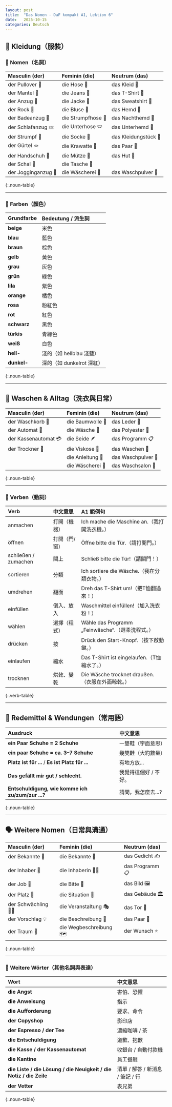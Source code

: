 ```yaml
---
layout: post
title:  "Das Nomen - DaF kompakt A1, Lektion 6"
date:   2025-10-15
categories: Deutsch
---
```


<!-- 流量追蹤 -->
<script src="{{ '/assets/js/momo-script.js' | relative_url }}"></script>

<style>
.noun-table th:nth-child(1), .noun-table td:nth-child(1) { color: #4169E1; } /* Masculin 欄 - Royal Blue */
.noun-table th:nth-child(2), .noun-table td:nth-child(2) { color: #FF6B6B; } /* Feminin 欄 - Coral Red */
.noun-table th:nth-child(3), .noun-table td:nth-child(3) { color: #2ECC71; } /* Neutrum 欄 - Emerald Green */

.verb-table th:nth-child(1), .verb-table td:nth-child(1) { color: #333; font-weight: 700; }
.verb-table th:nth-child(2), .verb-table td:nth-child(2) { color: #555; }
.verb-table th:nth-child(3), .verb-table td:nth-child(3) { color: #777; }

</style>

## 👕 Kleidung（服裝）

### 📘 Nomen（名詞）

| Masculin (der) | Feminin (die) | Neutrum (das) |
| :------------- | :------------ | :------------ |
| der Pullover 🧶 | die Hose 👖 | das Kleid 👗 |
| der Mantel 🧥 | die Jeans 👖 | das T-Shirt 👕 |
| der Anzug 👔 | die Jacke 🧥 | das Sweatshirt 👕 |
| der Rock 👗 | die Bluse 👚 | das Hemd 👔 |
| der Badeanzug 👙 | die Strumpfhose 🧦 | das Nachthemd 🌙 |
| der Schlafanzug 💤 | die Unterhose 🩲 | das Unterhemd 👕 |
| der Strumpf 🧦 | die Socke 🧦 | das Kleidungstück 👕 |
| der Gürtel 🪢 | die Krawatte 👔 | das Paar 👞 |
| der Handschuh 🧤 | die Mütze 🧢 | das Hut 🎩 |
| der Schal 🧣 | die Tasche 👜 | |
| der Jogginganzug 🏃 | die Wäscherei 🧺 | das Waschpulver 🧼 |
{:.noun-table}

---

### 🎨 Farben（顏色）

| Grundfarbe | Bedeutung / 派生詞 |
| :---------- | :---------------- |
| **beige** | 米色 |
| **blau** | 藍色 |
| **braun** | 棕色 |
| **gelb** | 黃色 |
| **grau** | 灰色 |
| **grün** | 綠色 |
| **lila** | 紫色 |
| **orange** | 橘色 |
| **rosa** | 粉紅色 |
| **rot** | 紅色 |
| **schwarz** | 黑色 |
| **türkis** | 青綠色 |
| **weiß** | 白色 |
| **hell-** | 淺的（如 hellblau 淺藍） |
| **dunkel-** | 深的（如 dunkelrot 深紅） |
{:.noun-table}

---

## 🧺 Waschen & Alltag（洗衣與日常）

| Masculin (der) | Feminin (die) | Neutrum (das) |
| :------------- | :------------ | :------------ |
| der Waschkorb 🧺 | die Baumwolle 🌿 | das Leder 🐄 |
| der Automat 🤖 | die Wäsche 👕 | das Polyester 🧵 |
| der Kassenautomat 💳 | die Seide 🪶 | das Programm 📋 |
| der Trockner 🔄 | die Viskose 🧶 | das Waschen 🧺 |
| | die Anleitung 📄 | das Waschpulver 🧼 |
| | die Wäscherei 🧺 | das Waschsalon 🧽 |
{:.noun-table}

---

### 🔧 Verben（動詞）

| Verb | 中文意思 | A1 範例句 |
| :---- | :-------- | :--------- |
| anmachen | 打開（機器） | Ich mache die Maschine an.（我打開洗衣機。） |
| öffnen | 打開（門/窗） | Öffne bitte die Tür.（請打開門。） |
| schließen / zumachen | 關上 | Schließ bitte die Tür!（請關門！） |
| sortieren | 分類 | Ich sortiere die Wäsche.（我在分類衣物。） |
| umdrehen | 翻面 | Dreh das T-Shirt um!（把T恤翻過來！） |
| einfüllen | 倒入、放入 | Waschmittel einfüllen!（加入洗衣粉！） |
| wählen | 選擇（程式） | Wähle das Programm „Feinwäsche“.（選柔洗程式。） |
| drücken | 按 | Drück den Start-Knopf.（按下啟動鍵。） |
| einlaufen | 縮水 | Das T-Shirt ist eingelaufen.（T恤縮水了。） |
| trocknen | 烘乾、變乾 | Die Wäsche trocknet draußen.（衣服在外面晾乾。） |
{:.verb-table}

---

## 💬 Redemittel & Wendungen（常用語）

| Ausdruck | 中文意思 |
| :-------- | :-------- |
| **ein Paar Schuhe = 2 Schuhe** | 一雙鞋（字面意思） |
| **ein paar Schuhe = ca. 3–7 Schuhe** | 幾雙鞋（大約數量） |
| **Platz ist für ...** / **Es ist Platz für ...** | 有地方放... |
| **Das gefällt mir gut / schlecht.** | 我覺得這個好 / 不好。 |
| **Entschuldigung, wie komme ich zu/zum/zur ...?** | 請問，我怎麼去...? |
{:.noun-table}

---

## 🗣️ Weitere Nomen（日常與溝通）

| Masculin (der) | Feminin (die) | Neutrum (das) |
| :------------- | :------------ | :------------ |
| der Bekannte 👨 | die Bekannte 👩 | das Gedicht ✍️ |
| der Inhaber 🧍 | die Inhaberin 👩‍💼 | das Programm 📋 |
| der Job 💼 | die Bitte 🙏 | das Bild 🖼️ |
| der Platz 📍 | die Situation 💬 | das Gebäude 🏛️ |
| der Schwächling 🧍‍♂️ | die Veranstaltung 🎭 | das Tor 🚪 |
| der Vorschlag 💡 | die Beschreibung 📘 | das Paar 👞 |
| der Traum 💭 | die Wegbeschreibung 🗺️ | der Wunsch ⭐ |
{:.noun-table}

---

### 🧾 Weitere Wörter（其他名詞與表達）

| Wort | 中文意思 |
| :---- | :-------- |
| **die Angst** | 害怕、恐懼 |
| **die Anweisung** | 指示 |
| **die Aufforderung** | 要求、命令 |
| **der Copyshop** | 影印店 |
| **der Espresso / der Tee** | 濃縮咖啡 / 茶 |
| **die Entschuldigung** | 道歉、抱歉 |
| **die Kasse / der Kassenautomat** | 收銀台 / 自動付款機 |
| **die Kantine** | 員工餐廳 |
| **die Liste / die Lösung / die Neuigkeit / die Notiz / die Zeile** | 清單 / 解答 / 新消息 / 筆記 / 行 |
| **der Vetter** | 表兄弟 |
{:.noun-table}

